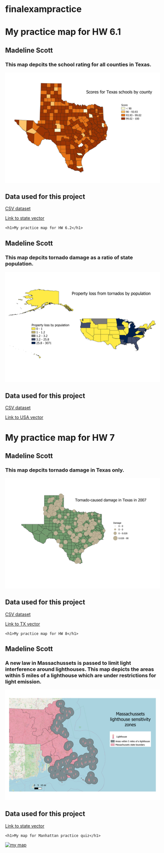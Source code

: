# finalexampractice

<!-- // <!DOCThYPE html> -->
<html lang="en">
<head>
    <meta charset="UTF-8">
    <meta name="viewport" content="width=device-width, initial-scale=1.0">
    <title>Homework 6</title>
</head>
<body>
<h1>My practice map for HW 6.1</h1>
<h2>Madeline Scott</h2>
<h3>This map depcits the school rating for all counties in Texas. </h3>
<!-- Your map goes here -->
<a href="./maps/scores.png">
    <img src="./maps/scores.png" alt="my map" width='500px'>
    </a>

<!-- Link to your shapefile in Github and you CSV -->
<h2>Data used for this project</h2>
    <a href="./maps/cleaned2.csv"> CSV dataset </a>
    <p></p>
    <a href="https://github.com/mscott2000/finalexampractice/blob/main/state.geojson"> Link to state vector </a>

    <h1>My practice map for HW 6.2</h1>
<h2>Madeline Scott</h2>
<h3>This map depcits tornado damage as a ratio of state population.  </h3>
<!-- Your map goes here -->
<a href="./maps/tornado.png">
    <img src="./maps/tornado.png" alt="my map" width='500px'>
    </a>

<!-- Link to your shapefile in Github and you CSV -->
<h2>Data used for this project</h2>
    <a href="./maps/tornado.csv"> CSV dataset </a>
    <p></p>
    <a href="https://github.com/mscott2000/finalexampractice/blob/main/us_states.geojson"> Link to USA vector </a>

<h1>My practice map for HW 7</h1>
<h2>Madeline Scott</h2>
<h3>This map depcits tornado damage in Texas only.  </h3>
<!-- Your map goes here -->
<a href="./maps/txtornado.png">
    <img src="./maps/txtornado.png" alt="my map" width='500px'>
    </a>

<!-- Link to your shapefile in Github and you CSV -->
<h2>Data used for this project</h2>
    <a href="./maps/tornado.csv"> CSV dataset </a>
    <p></p>
    <a href="https://github.com/mscott2000/finalexampractice/blob/main/state.geojson"> Link to TX vector </a>

    <h1>My practice map for HW 8</h1>
<h2>Madeline Scott</h2>
<h3>A new law in Massachussets is passed to limit light interference around lighthouses. This map depicts the areas within 5 miles of a lighthouse which are under restrictions for light emission.  </h3>
<!-- Your map goes here -->
<a href="./maps/lighthousse.png">
    <img src="./maps/lighthouse.png" alt="my map" width='500px'>
    </a>

<!-- Link to your shapefile in Github and you CSV -->
<h2>Data used for this project</h2>
        <p></p>
    <a href="https://github.com/mscott2000/finalexampractice/blob/main/massjson.geojson"> Link to state vector </a>

    <h1>My map for Manhattan practice quiz</h1>

<!-- Your map goes here -->
<a href="./maps/manhattan.png">
    <img src="./maps/manhattan.png" alt="my map" width='500px'>
    </a>

<!-- Link to your shapefile in Github and you CSV -->


</body>
</html>